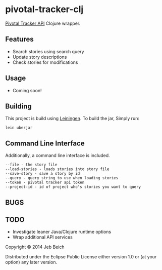 # pivotal-tracker-clj

[Pivotal Tracker API](https://www.pivotaltracker.com/help/api/rest/v5) Clojure wrapper.

## Features

* Search stories using search query
* Update story descriptions
* Check stories for modifications

## Usage

* Coming soon!

## Building

This project is build using [Leiningen](http://leiningen.org/). To build the
jar, Simply run:

    lein uberjar

## Command Line Interface

Additionally, a command line interface is included.

    --file - the story file
    --load-stories - loads stories into story file
    --save-story - save a story by id
    --query - query string to use when loading stories
    --token - pivotal tracker api token
    --project-id - id of project who's stories you want to query

## BUGS

## TODO

* Investigate leaner Java/Clojure runtime options
* Wrap additional API services

Copyright © 2014 Jeb Beich

Distributed under the Eclipse Public License either version 1.0 or (at
your option) any later version.
